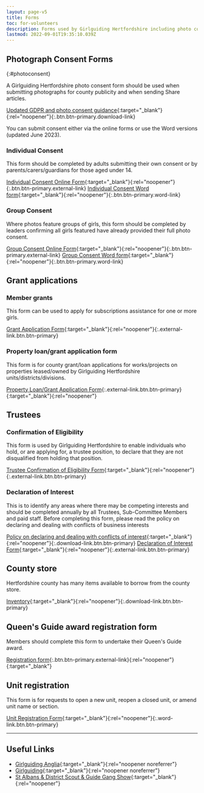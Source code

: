 ```yaml
---
layout: page-v5
title: Forms
toc: for-volunteers
description: Forms used by Girlguiding Hertfordshire including photo consent
lastmod: 2022-09-01T19:35:10.039Z
---
```

## Photograph Consent Forms
{:#photoconsent}

A Girlguiding Hertfordshire photo consent form should be used when submitting photographs for county publicity and when sending Share articles.

[Updated GDPR and photo consent guidance](/assets/docs/2023/gdpr-and-photo-guidance.pdf){:target="_blank"}{:rel="noopener"}{:.btn.btn-primary.download-link}

You can submit consent either via the online forms or use the Word versions (updated June 2023).

### Individual Consent

This form should be completed by adults submitting their own consent or by parents/carers/guardians for those aged under 14.

[<span class="sr-only">Individual Consent </span>Online Form](https://forms.office.com/Pages/ResponsePage.aspx?id=3yob_CzTykeMNWNnWM6OwZf5T0i4octErRCYrHkhHVhUNEtGRkdCNTAzSDlJV1ZJNTZLUU9ES1EwQy4u){:target="_blank"}{:rel="noopener"}{:.btn.btn-primary.external-link} [<span class="sr-only">Individual Consent </span>Word form](/assets/docs/2023/individual-photo-permission-form-2023-06v2.docx){:target="_blank"}{:rel="noopener"}{:.btn.btn-primary.word-link}

### Group Consent

Where photos feature groups of girls, this form should be completed by leaders confirming all girls featured have already provided their full photo consent.

[<span class="sr-only">Group Consent </span>Online Form](https://forms.office.com/Pages/ResponsePage.aspx?id=3yob_CzTykeMNWNnWM6OwZf5T0i4octErRCYrHkhHVhUQU5SMVhVSURFVko3UjlFQ1ZSV0dQQUFRRy4u){:target="_blank"}{:rel="noopener"}{:.btn.btn-primary.external-link} [<span class="sr-only">Group Consent </span>Word form](/assets/docs/2023/group-photo-permission-form-2023-06.docx){:target="_blank"}{:rel="noopener"}{:.btn.btn-primary.word-link}

## Grant applications

### Member grants

This form can be used to apply for subscriptions assistance for one or more girls.

[Grant Application Form](https://forms.office.com/Pages/ResponsePage.aspx?id=3yob_CzTykeMNWNnWM6OwRrqs7bdo19CnIwI_9Lov51UMEs3SDFBNk1XVUE1NERQTEVQT0lES1VVVy4u){:target="_blank"}{:rel="noopener"}{:.external-link.btn.btn-primary}

### Property loan/grant application form

This form is for county grant/loan applications for works/projects on properties leased/owned by Girlguiding Hertfordshire units/districts/divisions.

[Property Loan/Grant Application Form](https://forms.office.com/Pages/ResponsePage.aspx?id=3yob_CzTykeMNWNnWM6OwYCE4GYtXJ9Ogtjv7oAM_iJUNElSTjJIRFA3SE1KSFJVVzUwUElMRlRHTy4u){:.external-link.btn.btn-primary}{:target="_blank"}{:rel="noopener"}

## Trustees

### Confirmation of Eligibility

This form is used by Girlguiding Hertfordshire to enable individuals who hold, or are applying for, a trustee position, to declare that they are not disqualified from holding that position.

[Trustee Confirmation of Eligibility Form](https://forms.office.com/Pages/ResponsePage.aspx?id=3yob_CzTykeMNWNnWM6OwYCE4GYtXJ9Ogtjv7oAM_iJUNzBCSEQyM0Y0NEs2WkpLN0M2M08yUkpZRS4u){:target="_blank"}{:rel="noopener"}{:.external-link.btn.btn-primary}

### Declaration of Interest

This is to identify any areas where there may be competing interests and should be completed annually by all Trustees, Sub-Committee Members and paid staff. Before completing this form, please read the policy on declaring and dealing with conflicts of business interests

[Policy on declaring and dealing with conflicts of interest](/assets/docs/2023/policy-conflicts-of-interest.pdf){:target="_blank"}{:rel="noopener"}{:.download-link.btn.btn-primary} [Declaration of Interest Form](https://forms.office.com/Pages/ResponsePage.aspx?id=3yob_CzTykeMNWNnWM6OwYCE4GYtXJ9Ogtjv7oAM_iJUM0xHWVBTV1A0WkIzMzRDRzQ5VjNISUgxRy4u){:target="_blank"}{:rel="noopener"}{:.external-link.btn.btn-primary}

## County store

Hertfordshire county has many items available to borrow from the county store.

[Inventory](/assets/docs/2023/cottered-county-store-inventory-2023-06.pdf){:target="_blank"}{:rel="noopener"}{:.download-link.btn.btn-primary}

## Queen's Guide award registration form

Members should complete this form to undertake their Queen's Guide award.

[Registration form](https://forms.office.com/Pages/ResponsePage.aspx?id=3yob_CzTykeMNWNnWM6OwZj-g9JL5lpMiAybQMCV5zxUODZaV0RHR1ZPSlRQMFE0MzQwNFJDOFdYSC4u){:.btn.btn-primary.external-link}{:rel="noopener"}{:target="_blank"}

## Unit registration

This form is for requests to open a new unit, reopen a closed unit, or amend unit name or section.

[Unit Registration Form](/assets/docs/2024/unit-registration-form-march-2023-1%201.docx){:target="_blank"}{:rel="noopener"}{:.word-link.btn.btn-primary}

___

## Useful Links

- [Girlguiding Anglia](https://www.girlguiding-anglia.org.uk/){:target="_blank"}{:rel="noopener noreferrer"}
- [Girlguiding](https://www.girlguiding.org.uk/){:target="_blank"}{:rel="noopener noreferrer"}
- [St Albans &amp; District Scout &amp; Guide Gang Show](https://www.stalbansgangshow.com){:target="_blank"}{:rel="noopener"}
